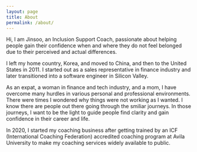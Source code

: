 ```yaml
---	
layout: page	
title: About	
permalink: /about/	
---
```


Hi, I am Jinsoo, an Inclusion Support Coach, passionate about helping people gain their confidence when and where they do not feel belonged due to their perceived and actual differences.

I left my home country, Korea, and moved to China, and then to the United States in 2011. I started out as a sales representative in finance industry and later transitioned into a software engineer in Silicon Valley.

As an expat, a woman in finance and tech industry, and a mom, I have overcome many hurdles in various personal and professional environments. There were times I wondered why things were not working as I wanted. I know there are people out there going through the smiliar journeys. In those journeys, I want to be the light to guide people find clarity and gain confidence in their career and life.

In 2020, I started my coaching business after getting trained by an ICF (International Coaching Federation) accredited coaching program at Avila University to make my coaching services widely available to public.
